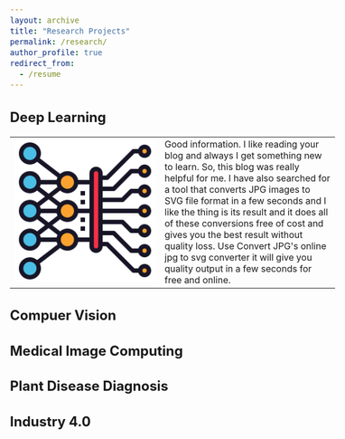 ```yaml
---
layout: archive
title: "Research Projects"
permalink: /research/
author_profile: true
redirect_from:
  - /resume
---
```


<style type="text/css"> 
  
  body{ font-size: 12pt; } 
  table, tr, td {
    border: none;}
  .table td, .table th {
        font-size: 12px;
    }
</style> 

Deep Learning
------

<table border="0" cellpadding="0">
 <tr>
    <td style="width:250px; height:250px"> <img src="/images/dl.png" alt="Deep Learning" style="height: 250px; width:250px;"/> </td>
    <td style="font-sieze:12pt">Good information. I like reading your blog and always I get something new to learn. 
      So, this blog was really helpful for me. I have also searched for a tool that converts 
      JPG images to SVG file format in a few seconds and I like the thing is its result and it
      does all of these conversions free of cost and gives you the best result without quality
      loss. Use Convert JPG's online jpg to svg converter it will give you quality output in a 
      few seconds for free and online.</td>
 </tr>
</table>

Compuer Vision
-----

Medical Image Computing
-----

Plant Disease Diagnosis
------

Industry 4.0
-----
